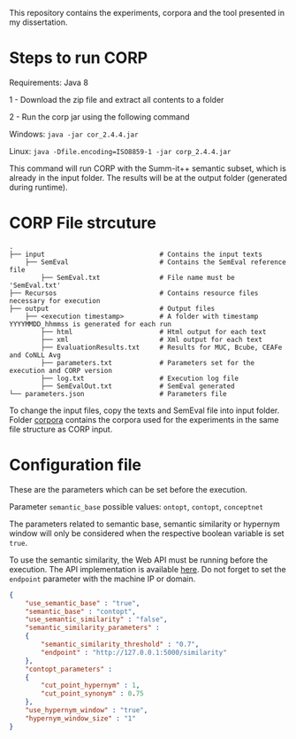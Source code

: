 This repository contains the experiments, corpora and the tool presented in my dissertation.

# Steps to run CORP
Requirements: Java 8 

1 - Download the zip file and extract all contents to a folder

2 - Run the corp jar using the following command

Windows: `java -jar cor_2.4.4.jar`

Linux: `java -Dfile.encoding=ISO8859-1 -jar corp_2.4.4.jar`


This command will run CORP with the Summ-it++ semantic subset, which is already in the input folder. The results will be at the output folder (generated during runtime).

# CORP File strcuture

    .
    ├── input                             # Contains the input texts
        ├── SemEval                       # Contains the SemEval reference file
            ├── SemEval.txt               # File name must be 'SemEval.txt'
    ├── Recursos                          # Contains resource files necessary for execution
    ├── output                            # Output files
        ├── <execution timestamp>         # A folder with timestamp YYYYMMDD_hhmmss is generated for each run
            ├── html                      # Html output for each text
            ├── xml                       # Xml output for each text
            ├── EvaluationResults.txt     # Results for MUC, Bcube, CEAFe and CoNLL Avg
            ├── parameters.txt            # Parameters set for the execution and CORP version
            ├── log.txt                   # Execution log file
            ├── SemEvalOut.txt            # SemEval generated
    └── parameters.json                   # Parameters file

To change the input files, copy the texts and SemEval file into input folder. Folder [corpora](corpora) contains the corpora used for the experiments in the same file structure as CORP input.

# Configuration file

These are the parameters which can be set before the execution.


Parameter `semantic_base` possible values: `ontopt`, `contopt`, `conceptnet`


The parameters related to semantic base, semantic similarity or hypernym window will only be considered when the respective boolean variable is set `true`.


To use the semantic similarity, the Web API must be running before the execution. The API implementation is available [here](https://github.com/tmlima/SemanticSimilarity). Do not forget to set the `endpoint` parameter with the machine IP or domain.

```json
{
    "use_semantic_base" : "true",
    "semantic_base" : "contopt",
    "use_semantic_similarity" : "false",
    "semantic_similarity_parameters" : 
    {
        "semantic_similarity_threshold" : "0.7",
        "endpoint" : "http://127.0.0.1:5000/similarity"
    },
    "contopt_parameters" :
    {
    	"cut_point_hypernym" : 1,
    	"cut_point_synonym" : 0.75
    },
    "use_hypernym_window" : "true",
    "hypernym_window_size" : "1"
}
```
